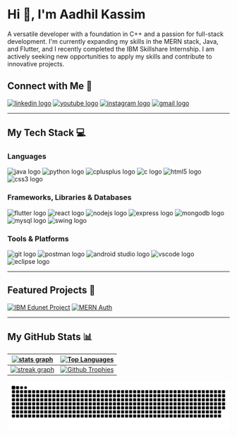 # Hi 👋, I'm Aadhil Kassim

A versatile developer with a foundation in C++ and a passion for full-stack development. I'm currently expanding my skills in the MERN stack, Java, and Flutter, and I recently completed the IBM Skillshare Internship. I am actively seeking new opportunities to apply my skills and contribute to innovative projects.

## Connect with Me 🤝

[![linkedin logo](https://img.shields.io/static/v1?message=LinkedIn&logo=linkedin&label=&color=0077B5&logoColor=white&labelColor=&style=for-the-badge&height=35)](https://www.linkedin.com/in/aadhilkassim) [![youtube logo](https://img.shields.io/static/v1?message=Youtube&logo=youtube&label=&color=FF0000&logoColor=white&labelColor=&style=for-the-badge&height=35)](https://www.youtube.com/@aadhil__kassim) [![instagram logo](https://img.shields.io/static/v1?message=Instagram&logo=instagram&label=&color=E4405F&logoColor=white&labelColor=&style=for-the-badge&height=35)](https://www.instagram.com/aadhil__kassim) [![gmail logo](https://img.shields.io/static/v1?message=Gmail&logo=gmail&label=&color=D14836&logoColor=white&labelColor=&style=for-the-badge&height=35)](mailto:aadhikassim@gmail.com)

---

## My Tech Stack 💻

### Languages

![java logo](https://img.shields.io/badge/Java-ED8B00?logo=openjdk&logoColor=white&style=for-the-badge)
![python logo](https://img.shields.io/badge/Python-3776AB?logo=python&logoColor=white&style=for-the-badge)
![cplusplus logo](https://img.shields.io/badge/C++-00599C?logo=cplusplus&logoColor=white&style=for-the-badge)
![c logo](https://img.shields.io/badge/C-A8B9CC?logo=c&logoColor=black&style=for-the-badge)
![html5 logo](https://img.shields.io/badge/HTML5-E34F26?logo=html5&logoColor=white&style=for-the-badge)
![css3 logo](https://img.shields.io/badge/CSS3-1572B6?logo=css3&logoColor=white&style=for-the-badge)

### Frameworks, Libraries & Databases

![flutter logo](https://img.shields.io/badge/Flutter-02569B?logo=flutter&logoColor=white&style=for-the-badge)
![react logo](https://img.shields.io/badge/React-61DAFB?logo=react&logoColor=black&style=for-the-badge)
![nodejs logo](https://img.shields.io/badge/Node.js-339933?logo=nodedotjs&logoColor=white&style=for-the-badge)
![express logo](https://img.shields.io/badge/Express.js-000000?logo=express&logoColor=white&style=for-the-badge)
![mongodb logo](https://img.shields.io/badge/MongoDB-47A248?logo=mongodb&logoColor=white&style=for-the-badge)
![mysql logo](https://img.shields.io/badge/MySQL-4479A1?logo=mysql&logoColor=white&style=for-the-badge)
![swing logo](https://img.shields.io/badge/Swing-557E92.svg?&style=for-the-badge&logo=Java&logoColor=white)

### Tools & Platforms

![git logo](https://img.shields.io/badge/Git-F05032?logo=git&logoColor=white&style=for-the-badge)
![postman logo](https://img.shields.io/badge/Postman-FF6C37?logo=postman&logoColor=white&style=for-the-badge)
![android studio logo](https://img.shields.io/badge/Android_Studio-3DDC84?logo=androidstudio&logoColor=white&style=for-the-badge)
![vscode logo](https://img.shields.io/badge/Visual_Studio_Code-007ACC?logo=visualstudiocode&logoColor=white&style=for-the-badge)
![eclipse logo](https://img.shields.io/badge/Eclipse-2C2255?logo=eclipseide&logoColor=white&style=for-the-badge)

---

## Featured Projects 🚀

[![IBM Edunet Project](https://github-readme-stats.vercel.app/api/pin/?username=AadhilKassim&repo=IBM-Edunet-Final-Project&theme=dark)](https://github.com/AadhilKassim/IBM-Edunet-Final-Project)
[![MERN Auth](https://github-readme-stats.vercel.app/api/pin/?username=AadhilKassim&repo=MERN-AUTH&theme=dark)](https://github.com/AadhilKassim/MERN-AUTH)
<!-- [![EduTrack AI](https://github-readme-stats.vercel.app/api/pin/?username=AadhilKassim&repo=EduTrack-AI-Client&theme=dark)](https://github.com/AadhilKassim/EduTrack-AI-Client) -->
<!-- [![AI Chatbot](https://github-readme-stats.vercel.app/api/pin/?username=AadhilKassim&repo=AI-Chatbot&theme=dark)](https://github.com/AadhilKassim/AI-Chatbot) -->

---

## My GitHub Stats 📊

| [![stats graph](https://github-readme-stats.vercel.app/api?username=AadhilKassim&theme=dark&hide_border=false&include_all_commits=true&count_private=true)](https://github.com/AadhilKassim) | [![Top Languages](https://github-readme-stats.vercel.app/api/top-langs/?username=AadhilKassim&theme=dark&hide_border=false&include_all_commits=true&count_private=true&layout=compact)](https://github.com/AadhilKassim) |
| :---: | :---: |
| [![streak graph](https://streak-stats.demolab.com?user=AadhilKassim&theme=dark&hide_border=false)](https://github.com/AadhilKassim) | [![Github Trophies](https://github-profile-trophy.vercel.app/?username=AadhilKassim&theme=gruvbox&no-frame=false&no-bg=true&margin-w=4)](https://github.com/AadhilKassim) |

![Snake animation](https://raw.githubusercontent.com/SuperAadhil/SuperAadhil/output/snake.svg)
